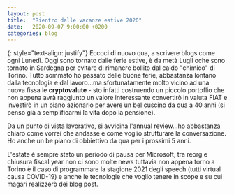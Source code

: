 ```yaml
---
layout: post
title:  "Rientro dalle vacanze estive 2020"
date:   2020-09-07 9:00:00 +0200
categories: blog
---
```

{: style="text-align: justify"}
Eccoci di nuovo qua, a scrivere blogs come ogni Lunedì. Oggi sono tornato dalle ferie estive, è da metà Lugli oche sono tornato in Sardegna per evitare di rimanere bollito dal caldo "chimico" di Torino. Tutto sommato ho passato delle buone ferie, abbastanza lontano dalla tecnologia e dal lavoro...ma sfortunatamente molto vicino ad una nuova fissa le **cryptovalute** - sto infatti costruendo un piccolo portoflio che non appena avrà raggiunto un valore interessante convertirò in valuta FIAT e investirò in un piano azionario per avere un bel cuscino da qua a 40 anni (si penso già a semplificarmi la vita dopo la pensione).

Da un punto di vista lavorativo, si avvicina l'annual review...ho abbastanza chiaro come vorrei che andasse e come voglio strutturare la conversazione. Ho anche un be piano di obbiettivo da qua per i prossimi 5 anni.

L'estate è sempre stato un periodo di pausa per Microsoft, tra reorg e chiusura fiscal year non ci sono molte news tuttavia non appena torno a Torino è il caso di programmare la stagione 2021 degli speech (tutti virtual causa COVID-19) e anche le tecnologie che voglio tenere in scope e su cui magari realizzerò dei blog post.